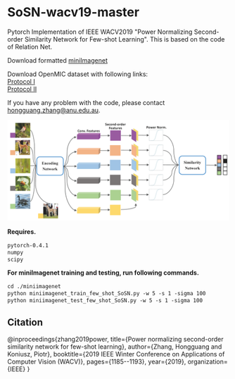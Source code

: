 # SoSN-wacv19-master

Pytorch Implementation of IEEE WACV2019 "Power Normalizing Second-order Similarity Network for Few-shot Learning".
This is based on the code of Relation Net.

Download formatted [miniImagenet](https://drive.google.com/file/d/1QhUs2uwEbVqCVig6B6cQmI0WTdYy2C9t/view?usp=sharing)<br/>

Download OpenMIC dataset with following links:<br/>
[Protocol I](https://drive.google.com/file/d/1Me9XB2wn9acqZ69pe2S8VcHoYgD0Pxgv/view?usp=sharing)<br/>
[Protocol II]()

If you have any problem with the code, please contact hongguang.zhang@anu.edu.au.

![Pipline of SoSN](docs/sosn.png)

__Requires.__
```
pytorch-0.4.1
numpy
scipy
```

__For miniImagenet training and testing, run following commands.__

```
cd ./miniimagenet
python miniimagenet_train_few_shot_SoSN.py -w 5 -s 1 -sigma 100
python miniimagenet_test_few_shot_SoSN.py -w 5 -s 1 -sigma 100
```

## Citation
@inproceedings{zhang2019power,
  title={Power normalizing second-order similarity network for few-shot learning},
  author={Zhang, Hongguang and Koniusz, Piotr},
  booktitle={2019 IEEE Winter Conference on Applications of Computer Vision (WACV)},
  pages={1185--1193},
  year={2019},
  organization={IEEE}
}
